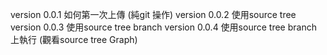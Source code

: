 version 0.0.1 如何第一次上傳 (純git 操作)
version 0.0.2 使用source tree 
version 0.0.3 使用source tree branch
version 0.0.4 使用source tree branch 上執行 (觀看source tree Graph) 	
